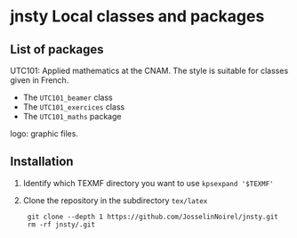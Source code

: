 # jnsty Local classes and packages

## List of packages

UTC101: Applied mathematics at the CNAM. The style is suitable for
classes given in French.

  * The `UTC101_beamer` class
  * The `UTC101_exercices` class
  * The `UTC101_maths` package

logo: graphic files.

## Installation

1. Identify which TEXMF directory you want to use `kpsexpand '$TEXMF'`
2. Clone the repository in the subdirectory `tex/latex`

        git clone --depth 1 https://github.com/JosselinNoirel/jnsty.git
	    rm -rf jnsty/.git
